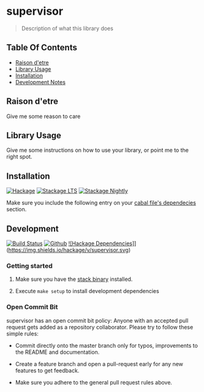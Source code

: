 # supervisor
> Description of what this library does

## Table Of Contents

* [Raison d'etre](#raison-detre)
* [Library Usage](#library-usage)
* [Installation](#installation)
* [Development Notes](#development)

## Raison d'etre

Give me some reason to care

## Library Usage

Give me some instructions on how to use your library, or point me to the right
spot.

## Installation

[![Hackage](https://img.shields.io/hackage/v/supervisor.svg)](https://img.shields.io/hackage/v/supervisor.svg)
[![Stackage LTS](https://stackage.org/package/supervisor/badge/lts)](http://stackage.org/lts/package/supervisor)
[![Stackage Nightly](https://stackage.org/package/supervisor/badge/nightly)](http://stackage.org/nightly/package/supervisor)

Make sure you include the following entry on your [cabal file's
dependecies](https://www.haskell.org/cabal/users-guide/developing-packages.html#build-information)
section.

## Development

[![Build Status](https://travis-ci.org/roman/Haskell-supervisor.svg?branch=master)](https://travis-ci.org/roman/Haskell-supervisor)
[![Github](https://img.shields.io/github/commits-since/roman/haskell-supervisor/v0.0.0.1.svg)](https://img.shields.io/github/commits-since/roman/haskell-supervisor/v0.0.0.1.svg)
[![Hackage Dependencies]](https://img.shields.io/hackage-deps/v/supervisor.svg)](https://img.shields.io/hackage/v/supervisor.svg)

### Getting started

1. Make sure you have the [stack binary](https://docs.haskellstack.org/en/stable/install_and_upgrade/) installed.

2. Execute `make setup` to install development dependencies

### Open Commit Bit

supervisor has an open commit bit policy: Anyone with an accepted pull request
gets added as a repository collaborator. Please try to follow these simple
rules:

* Commit directly onto the master branch only for typos, improvements to the
  README and documentation.

* Create a feature branch and open a pull-request early for any new features to
  get feedback.

* Make sure you adhere to the general pull request rules above.
